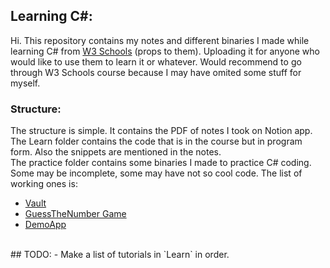 ## Learning C#:
Hi. This repository contains my notes and different binaries I made while learning C# from [W3 Schools](https://www.w3schools.com/cs/index.php) (props to them). Uploading it for anyone who would like to use them to learn it or whatever. Would recommend to go through W3 Schools course because I may have omited some stuff for myself.
<br>
### Structure:
The structure is simple. It contains the PDF of notes I took on Notion app. The Learn folder contains the code that is in the course but in program form. Also the snippets are mentioned in the notes.
<br>
The practice folder contains some binaries I made to practice C# coding. Some may be incomplete, some may have not so cool code. The list of working ones is:
- [Vault](https://github.com/crypt0ace/Learning-CS/tree/main/Practice/Vault)
- [GuessTheNumber Game](https://github.com/crypt0ace/Learning-CS/tree/main/Practice/GuessTheNumber)
- [DemoApp](https://github.com/crypt0ace/Learning-CS/tree/main/Practice/DemoApp)
<br>
## TODO:
- Make a list of tutorials in `Learn` in order. 

